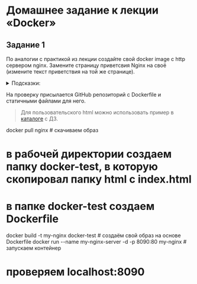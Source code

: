 # Домашнее задание к лекции «Docker»
## Задание 1  
По аналогии с практикой из лекции создайте свой docker image с http сервером nginx. Замените страницу приветсвия Nginx на своё (измените текст приветствия на той же странице). 


<details><summary>Подсказки: </summary>  
В официальном образе nginx стандартный путь к статичным файлам `/usr/share/nginx/html`.  
</details>  

На проверку присылается GitHub репозиторий с Dockerfile и статичными файлами для него.    
  > Для пользовательского html можно использовать пример в [каталоге](html/) с ДЗ.
  
 
docker pull nginx   # скачиваем образ
# в рабочей директории создаем папку docker-test, в которую скопировал папку html c index.html
# в папке docker-test создаем Dockerfile
docker build -t my-nginx  docker-test  # создаём свой образ на основе Dockerfile
docker run --name my-nginx-server -d -p 8090:80 my-nginx  # запускаем контейнер
# проверяем localhost:8090